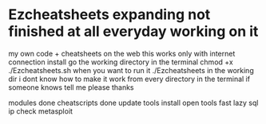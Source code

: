 # Ezcheatsheets expanding not finished at all everyday working on it
my own code + cheatsheets on the web
this works only with internet connection
install
go the working directory in the terminal
chmod +x ./Ezcheatsheets.sh
when you want to run it
./Ezcheatsheets
in the working dir
i dont know how to make it work from every directory in the terminal if someone knows tell me please thanks

modules done
cheatscripts done
update
tools install
open tools
fast lazy sql
ip check
metasploit
